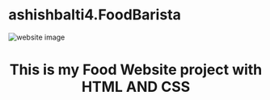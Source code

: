 # ashishbalti4.FoodBarista
![website image](https://user-images.githubusercontent.com/69852923/130905890-22a9f379-f354-42d9-b0e2-3615eb9d45ec.png)
<h1 align="center">This is my Food Website project with HTML AND CSS</h1>
